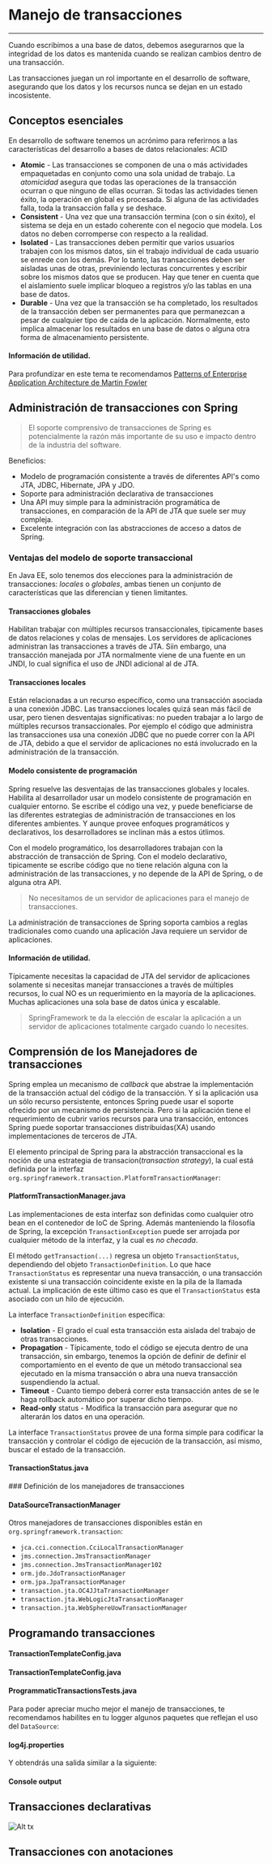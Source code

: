 # Manejo de transacciones

------

Cuando escribimos a una base de datos, debemos asegurarnos que la integridad de los datos es mantenida cuando se realizan cambios dentro de una transacción.

Las transacciones juegan un rol importante en el desarrollo de software, asegurando que los datos y los recursos nunca se dejan en un estado incosistente.

## Conceptos esenciales

En desarrollo de software tenemos un acrónimo para referirnos a las características del desarrollo a bases de datos relacionales: ACID

* **Atomic** - Las transacciones se componen de una o más actividades empaquetadas en conjunto como una sola unidad de trabajo. La _atomicidad_ asegura que todas las operaciones de la transacción ocurran o que ninguno de ellas ocurran. Si todas las actividades tienen éxito, la operación en global es procesada. Si alguna de las actividades falla, toda la transacción falla y se deshace.
* **Consistent** - Una vez que una transacción termina (con o sin éxito), el sistema se deja en un estado coherente con el negocio que modela. Los datos no deben corromperse con respecto a la realidad.
* **Isolated** - Las transacciones deben permitir que varios usuarios trabajen con los mismos datos, sin el trabajo individual de cada usuario se enrede con los demás. Por lo tanto, las transacciones deben ser aisladas unas de otras, previniendo lecturas concurrentes y escribir sobre los mismos datos que se producen. Hay que tener en cuenta que el aislamiento suele implicar bloqueo a registros y/o las tablas en una base de datos.
* **Durable** - Una vez que la transacción se ha completado, los resultados de la transacción deben ser permanentes para que permanezcan a pesar de cualquier tipo de caída de la aplicación. Normalmente, esto implica almacenar los resultados en una base de datos o alguna otra forma de almacenamiento persistente.

<div class="bs-callout bs-callout-info">
<h4><i class="icon-coffee"></i> Información de utilidad.</h4>
  <p>
    Para profundizar en este tema te recomendamos <a href="http://www.amazon.com/Patterns-Enterprise-Application-Architecture-Martin/dp/0321127420">Patterns of Enterprise Application Architecture de Martin Fowler</a>
  </a>
  </p>
</div>

## Administración de transacciones con Spring

<blockquote>
  <p>El soporte comprensivo de transacciones de Spring es potencialmente la razón más importante de su uso e impacto dentro de la industria del software.</p>
</blockquote>

Beneficios:

* Modelo de programación consistente a través de diferentes API's como JTA, JDBC, Hibernate, JPA y JDO.
* Soporte para administración declarativa de transacciones
* Una API muy simple para la administración programática de transacciones, en comparación de la API de JTA que suele ser muy compleja.
* Excelente integración con las abstracciones de acceso a datos de Spring.

### Ventajas del modelo de soporte transaccional

En Java EE, solo tenemos dos elecciones para la administración de transacciones: _locales_ o _globales_, ambas tienen un conjunto de características que las diferencian y tienen limitantes.

#### Transacciones globales

Habilitan trabajar con múltiples recursos transaccionales, tipicamente bases de datos relaciones y colas de mensajes. Los servidores de aplicaciones administran las transacciones a través de JTA. Siin embargo, una transacción manejada por JTA normalmente viene de una fuente en un JNDI, lo cual significa el uso de JNDI adicional al de JTA.

#### Transacciones locales

Están relacionadas a un recurso específico, como una transacción asociada a una conexión JDBC. Las transacciones locales quizá sean más fácil de usar, pero tienen desventajas significativas: no pueden trabajar a lo largo de múltiples recursos transaccionales. Por ejemplo el código que administra las transacciones usa una conexión JDBC que no puede correr con la API de JTA, debido a que el servidor de aplicaciones no está involucrado en la administración de la transacción.

#### Modelo consistente de programación

Spring resuelve las desventajas de las transacciones globales y locales. Habilita al desarrollador usar un modelo consistente de programación en cualquier entorno. Se escribe el código una vez, y puede beneficiarse de las diferentes estrategias de administración de transacciones en los diferentes ambientes. Y aunque provee enfoques programáticos y declarativos, los desarrolladores se inclinan más a estos útlimos.

Con el modelo programático, los desarrolladores trabajan con la abstracción de transacción de Spring. Con el modelo declarativo, tipicamente se escribe código que no tiene relación alguna con la administración de las transacciones, y no depende de la API de Spring, o de alguna otra API.

<blockquote>
  <p>No necesitamos de un servidor de aplicaciones para el manejo de transacciones.</p>
</blockquote>

La administración de transacciones de Spring soporta cambios a reglas tradicionales como cuando una aplicación Java requiere un servidor de aplicaciones.

<div class="bs-callout bs-callout-warning">
<h4><i class="icon-coffee"></i> Información de utilidad.</h4>
  <p>
    Típicamente necesitas la capacidad de JTA del servidor de aplicaciones solamente si necesitas manejar transacciones a través de múltiples recursos, lo cual NO es un requerimiento en la mayoría de la aplicaciones. Muchas aplicaciones una sola base de datos única y escalable.
  </p>
</div>

<blockquote>
  <p>SpringFramework te da la elección de escalar la aplicación a un servidor de aplicaciones totalmente cargado cuando lo necesites.</p>
</blockquote>

## Comprensión de los Manejadores de transacciones

Spring emplea un mecanismo de _callback_ que abstrae la implementación de la transacción actual del código de la transacción. Y si la aplicación usa un sólo recurso persistente, entonces Spring puede usar el soporte ofrecido por un mecanismo de persistencia. Pero si la aplicación tiene el requerimiento de cubrir varios recursos para una transacción, entonces Spring puede soportar transacciones distribuidas(XA) usando implementaciones de terceros de JTA.

El elemento principal de Spring para la abstracción transaccional es la noción de una estrategia de transacion(_transaction strategy_), la cual está definida por la interfaz `org.springframework.transaction.PlatformTransactionManager`:

<div class="row">
  <div class="col-md-12">
    <h4><i class="icon-code"></i> PlatformTransactionManager.java</h4>
    <script type="syntaxhighlighter" class="brush: java;"><![CDATA[
      public interface PlatformTransactionManager {
        TransactionStatus getTransaction(TransactionDefinition definition) throws TransactionException;
        void commit(TransactionStatus status) throws TransactionException;
        void rollback(TransactionStatus status) throws TransactionException;
      }
    ]]></script>
  </div>
</div>

Las implementaciones de esta interfaz son definidas como cualquier otro bean en el contenedor de IoC de Spring. Además manteniendo la filosofía de Spring, la excepción `TransactionException` puede ser arrojada por cualquier método de la interfaz, y la cual es _no checada_.

El método `getTransaction(...)` regresa un objeto `TransactionStatus`, dependiendo del objeto `TransactionDefinition`. Lo que hace `TransactionStatus` es representar una nueva transacción, o una transacción existente si una transacción coincidente existe en la pila de la llamada actual. La implicación de este último caso es que el `TransactionStatus` esta asociado con un hilo de ejecución.

La interface `TransactionDefinition` específica:

* **Isolation** - El grado el cual esta transacción esta aislada del trabajo de otras transacciones.
* **Propagation** - Típicamente, todo el código se ejecuta dentro de una transacción, sin embargo, tenemos la opción de definir de definir el comportamiento en el evento de que un método transaccional sea ejecutado en la misma transacción o abra una nueva transacción suspendiendo la actual.
* **Timeout** - Cuanto tiempo deberá correr esta transacción antes de se le haga rollback automático por superar dicho tiempo.
* **Read-only** status - Modifica la transacción para asegurar que no alterarán los datos en una operación.

La interface `TransactionStatus` provee de una forma simple para codificar la transacción y controlar el código de ejecución de la transacción, así mismo, buscar el estado de la transacción.

<div class="row">
  <div class="col-md-12">
    <h4><i class="icon-code"></i> TransactionStatus.java</h4>
    <script type="syntaxhighlighter" class="brush: java;"><![CDATA[
public interface TransactionStatus extends SavepointManager {

    boolean isNewTransaction();

    boolean hasSavepoint();

    void setRollbackOnly();

    boolean isRollbackOnly();

    void flush();

    boolean isCompleted();

}
    ]]></script>
  </div>
</div>

### Definición de los manejadores de transacciones

<div class="row">
  <div class="col-md-12">
    <h4><i class="icon-code"></i> DataSourceTransactionManager</h4>
    <script type="syntaxhighlighter" class="brush: xml;"><![CDATA[
      <bean id="dataSource" class="org.apache.commons.dbcp.BasicDataSource" destroy-method="close">
        <property name="driverClassName" value="${jdbc.driverClassName}" />
        <property name="url" value="${jdbc.url}" />
        <property name="username" value="${jdbc.username}" />
        <property name="password" value="${jdbc.password}" />
      </bean>

      <bean id="txManager" class="org.springframework.jdbc.datasource.DataSourceTransactionManager">
        <property name="dataSource" ref="dataSource"/>
      </bean>
    ]]></script>
  </div>
</div>

<div class="row">
  <div class="col-md-12">
    <h4><i class="icon-code"></i> HibernateTransactionManager</h4>
    <script type="syntaxhighlighter" class="brush: xml;"><![CDATA[
    <bean id="sessionFactory" class="org.springframework.orm.hibernate4.LocalSessionFactoryBean">
        <property name="dataSource" ref="dataSource" />
        <property name="mappingResources">
          <list>
            <value>com/makingdevs/model/User.hbm.xml</value>
            <!-- ... -->
          </list>
        </property>
        <property name="hibernateProperties">
          <value>
            hibernate.dialect=${hibernate.dialect}
          </value>
        </property>
      </bean>

      <bean id="txManager" class="org.springframework.orm.hibernate4.HibernateTransactionManager">
        <property name="sessionFactory" ref="sessionFactory" />
      </bean>
    ]]></script>
  </div>
</div>

<div class="row">
  <div class="col-md-12">
    <h4><i class="icon-code"></i> JtaTransactionManager</h4>
    <script type="syntaxhighlighter" class="brush: xml;"><![CDATA[
<?xml version="1.0" encoding="UTF-8"?>
<beans xmlns="http://www.springframework.org/schema/beans"
    xmlns:xsi="http://www.w3.org/2001/XMLSchema-instance"
    xmlns:jee="http://www.springframework.org/schema/jee"
    xsi:schemaLocation="
        http://www.springframework.org/schema/beans
        http://www.springframework.org/schema/beans/spring-beans.xsd
        http://www.springframework.org/schema/jee
        http://www.springframework.org/schema/jee/spring-jee.xsd">

    <jee:jndi-lookup id="dataSource" jndi-name="jdbc/makingdevs"/>

    <bean id="txManager" class="org.springframework.transaction.jta.JtaTransactionManager" />

</beans>
    ]]></script>
  </div>
</div>

Otros manejadores de transacciones disponibles están en `org.springframework.transaction`:

* `jca.cci.connection.CciLocalTransactionManager`
* `jms.connection.JmsTransactionManager `
* `jms.connection.JmsTransactionManager102`
* `orm.jdo.JdoTransactionManager`
* `orm.jpa.JpaTransactionManager`
* `transaction.jta.OC4JJtaTransactionManager`
* `transaction.jta.WebLogicJtaTransactionManager`
* `transaction.jta.WebSphereUowTransactionManager`

## Programando transacciones

<div class="row">
  <div class="col-md-12">
    <h4><i class="icon-code"></i> TransactionTemplateConfig.java</h4>
    <script type="syntaxhighlighter" class="brush: java;"><![CDATA[
package com.makingdevs.practica8;

import javax.sql.DataSource;

import org.springframework.beans.factory.annotation.Autowired;
import org.springframework.context.annotation.Bean;
import org.springframework.context.annotation.ComponentScan;
import org.springframework.context.annotation.Configuration;
import org.springframework.context.annotation.ImportResource;
import org.springframework.jdbc.datasource.DataSourceTransactionManager;
import org.springframework.transaction.support.TransactionTemplate;

@Configuration
@ImportResource(value={"classpath:/com/makingdevs/practica1/DataSourceWithNamespace.xml"})
// Look ma!, I'm reusing the DataSource and the JdbcTemplate
@ComponentScan(basePackages={"com.makingdevs.practica4","com.makingdevs.practica8"})
public class TransactionTemplateConfig {
  
  @Autowired
  DataSource dataSource;

  @Bean
  public DataSourceTransactionManager transactionManager(){
    return new DataSourceTransactionManager(dataSource);
  }
  
  // Look ma!, I'm declaring the Transaction Template
  @Bean
  public TransactionTemplate transactionTemplate(){
    return new TransactionTemplate(transactionManager());
  }
}
    ]]></script>
  </div>
</div>

<div class="row">
  <div class="col-md-6">
    <h4><i class="icon-code"></i> TransactionTemplateConfig.java</h4>
    <script type="syntaxhighlighter" class="brush: java;"><![CDATA[
package com.makingdevs.practica8;

import java.io.IOException;
import java.util.Date;
import java.util.List;

import org.springframework.beans.factory.annotation.Autowired;
import org.springframework.stereotype.Service;
import org.springframework.transaction.TransactionStatus;
import org.springframework.transaction.support.TransactionCallback;
import org.springframework.transaction.support.TransactionCallbackWithoutResult;
import org.springframework.transaction.support.TransactionTemplate;

import com.makingdevs.dao.UserStoryDao;
import com.makingdevs.model.Project;
import com.makingdevs.model.UserStory;
import com.makingdevs.services.UserStoryService;

@Service
public class UserStoryServiceImpl implements UserStoryService {
  
  @Autowired
  TransactionTemplate transactionTemplate;
  
  @Autowired
  UserStoryDao userStoryDao;

  @Override
  public void createUserStory(final UserStory userStory) {
    transactionTemplate.execute(new TransactionCallbackWithoutResult() {
      @Override
      protected void doInTransactionWithoutResult(TransactionStatus status) {
        userStory.setDateCreated(new Date());
        userStory.setLastUpdated(new Date());
        userStoryDao.create(userStory);
      }
    });
  }

  @Override
  public List<UserStory> findUserStoriesByProject(final String codeName) {
    transactionTemplate.setReadOnly(true);
    List<UserStory> userStories = transactionTemplate.execute(new TransactionCallback<List<UserStory>>() {
      @Override
      public List<UserStory> doInTransaction(TransactionStatus status) {
        Project project = new Project();
        project.setCodeName(codeName);
        project.setId(1L);
        // TODO: Find project by codeName must be implemented...
        return userStoryDao.findAllByProject(project);
      }
    });
    transactionTemplate.setReadOnly(false);
    return userStories;
  }

  @Override
  public boolean isUserStoryDone(Long userStoryId) {
    transactionTemplate.execute(new TransactionCallbackWithoutResult() {
      @Override
      protected void doInTransactionWithoutResult(TransactionStatus status) {
        try {
          throw new IOException("Checked exception");
        } catch (IOException e) {
          e.printStackTrace();
        }
      }
    });
    return false;
  }

  @Override
  public UserStory findUserStoryByIdentifier(Long userStoryId) {
    transactionTemplate.execute(new TransactionCallbackWithoutResult() {
      @Override
      protected void doInTransactionWithoutResult(TransactionStatus status) {
        throw new UnsupportedOperationException("Runtime exception");
      }
    });
    return null;
  }

}
    ]]></script>
  </div>
  <div class="col-md-6">
    <h4><i class="icon-code"></i> ProgrammaticTransactionsTests.java</h4>
    <script type="syntaxhighlighter" class="brush: java;"><![CDATA[
package com.makingdevs.practica8;

import java.util.List;

import org.junit.Assert;
import org.junit.FixMethodOrder;
import org.junit.Test;
import org.junit.runner.RunWith;
import org.junit.runners.MethodSorters;
import org.springframework.beans.factory.annotation.Autowired;
import org.springframework.test.context.ContextConfiguration;
import org.springframework.test.context.junit4.SpringJUnit4ClassRunner;

import com.makingdevs.model.Project;
import com.makingdevs.model.UserStory;
import com.makingdevs.services.UserStoryService;

@RunWith(SpringJUnit4ClassRunner.class)
@ContextConfiguration(classes = { TransactionTemplateConfig.class })
@FixMethodOrder(MethodSorters.NAME_ASCENDING)
public class ProgrammaticTransactionsTests {

  @Autowired
  UserStoryService userStoryService;

  @Test
  public void test1CreateUSWithTx() {
    UserStory us = new UserStory();
    us.setDescription("As an user...I want...Beacuse...");
    us.setEffort(5);
    us.setPriority(3);
    Project p = new Project();
    p.setId(1L);
    us.setProject(p);
    userStoryService.createUserStory(us);
    Assert.assertTrue(us.getId() > 0);
    System.out.println(us.getId());
  }

  @Test
  public void test2FindUSByProjectCodeNameWithTX() {
    List<UserStory> userStories = userStoryService.findUserStoriesByProject("PROJECTNAME");
    Assert.assertTrue(userStories.size() > 0);
  }

  @Test
  public void test3FindCheckedExceptionTX() {
    userStoryService.isUserStoryDone(1L);
  }

  @Test(expected = RuntimeException.class)
  public void test4FindUncheckedExceptionTX() {
    userStoryService.findUserStoryByIdentifier(1L);
  }

}
    ]]></script>
  </div>
</div>

Para poder apreciar mucho mejor el manejo de transacciones, te recomendamos habilites en tu logger algunos paquetes que reflejan el uso del `DataSource`:

<div class="row">
  <div class="col-md-12">
    <h4><i class="icon-code"></i> log4j.properties</h4>
    <script type="syntaxhighlighter" class="brush: plain;"><![CDATA[
log4j.category.org.springframework.beans.factory=INFO
log4j.category.org.springframework.transaction=DEBUG
log4j.category.org.springframework.jdbc=DEBUG
    ]]></script>
  </div>
</div>

Y obtendrás una salida similar a la siguiente:

<div class="row">
  <div class="col-md-12">
    <h4><i class="icon-code"></i> Console output</h4>
    <script type="syntaxhighlighter" class="brush: plain;"><![CDATA[
DataSourceTransactionManager  - Creating new transaction with name [null]: PROPAGATION_REQUIRED,ISOLATION_DEFAULT
SimpleDriverDataSource  - Creating new JDBC Driver Connection to [jdbc:h2:mem:dataSource;DB_CLOSE_DELAY=-1]
DataSourceTransactionManager  - Acquired Connection [conn3: url=jdbc:h2:mem:dataSource user=SA] for JDBC transaction
DataSourceTransactionManager  - Switching JDBC Connection [conn3: url=jdbc:h2:mem:dataSource user=SA] to manual commit
JdbcTemplate  - Executing prepared SQL update
JdbcTemplate  - Executing prepared SQL statement [INSERT INTO user_story(DATE_CREATED,DESCRIPTION,EFFORT,LAST_UPDATED,PRIORITY,PROJECT_ID) VALUES(?,?,?,?,?,?);]
JdbcTemplate  - SQL update affected 1 rows
JdbcTemplate  - Executing prepared SQL query
JdbcTemplate  - Executing prepared SQL statement [SELECT id FROM user_story WHERE DESCRIPTION = ? AND PROJECT_ID = ?]
DataSourceTransactionManager  - Initiating transaction commit
DataSourceTransactionManager  - Committing JDBC transaction on Connection [conn3: url=jdbc:h2:mem:dataSource user=SA]
DataSourceTransactionManager  - Releasing JDBC Connection [conn3: url=jdbc:h2:mem:dataSource user=SA] after transaction
DataSourceUtils  - Returning JDBC Connection to DataSource
    ]]></script>
  </div>
</div>

## Transacciones declarativas

![Alt tx](/img/tx.png)

## Transacciones con anotaciones


